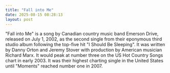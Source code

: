 ```yaml
---
title: "Fall into Me"
date: 2025-08-15 08:28:13 
layout: post
---
```


"Fall into Me" is a song by Canadian country music band Emerson Drive, released on July 1, 2002, as the second single from their eponymous third studio album following the top-five hit "I Should Be Sleeping". It was written by Danny Orton and Jeremy Stover with production by American musician Richard Marx. It would peak at number three on the US Hot Country Songs chart in early 2003. It was their highest charting single in the United States until "Moments" reached number one in 2007.